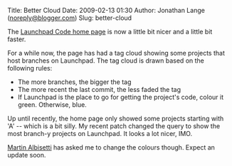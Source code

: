 Title: Better Cloud
Date: 2009-02-13 01:30
Author: Jonathan Lange (noreply@blogger.com)
Slug: better-cloud

The [Launchpad Code home page](https://code.edge.launchpad.net/) is now
a little bit nicer and a little bit faster.  
  
For a while now, the page has had a tag cloud showing some projects that
host branches on Launchpad. The tag cloud is drawn based on the
following rules:  

-   The more branches, the bigger the tag
-   The more recent the last commit, the less faded the tag  
-   If Launchpad is <span>the</span> place to go for getting the
    project's code, colour it green. Otherwise, blue.  

Up until recently, the home page only showed some projects starting with
'A' -- which is a bit silly. My recent patch changed the query to show
the most branch-y projects on Launchpad. It looks a lot nicer, IMO.  
  
[Martin Albisetti](https://launchpad.net/%7Ebeuno) has asked me to
change the colours though. Expect an update soon.

